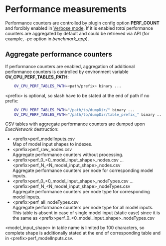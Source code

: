 # Performance measurements

Performance counters are controlled by plugin config option **PERF_COUNT** and forcibly enabled in [Verbose mode](verbose.md). If it is enabled *total* performance counters are aggregated by default and could be retrieved via API (for example, *-pc* option in *benchmark_app*).

## Aggregate performance counters

If performance counters are enabled, aggregation of additional performance counters is controlled by environment variable **OV_CPU_PERF_TABLES_PATH**:
```sh
    OV_CPU_PERF_TABLES_PATH=<path/prefix> binary ...
```

\<prefix\> is optional, so slash have to be stated at the end of path if no prefix:
```sh
    OV_CPU_PERF_TABLES_PATH="/path/to/dumpDir/" binary ...
    OV_CPU_PERF_TABLES_PATH="/path/to/dumpDir/table_prefix_" binary ...
```

CSV tables with aggregate performance counters are dumped upon *ExecNetwork* destruction:
* \<prefix\>perf_modelInputs.csv\
Map of model input shapes to indexes.
* \<prefix\>perf_raw_nodes.csv\
Aggregate performance counters without processing.
* \<prefix\>perf_0_\<0_model_input_shape\>\_nodes.csv ... \<prefix\>perf_N_\<N_model_input_shape\>\_nodes.csv\
Aggregate performance counters per node for corresponding model inputs.
* \<prefix\>perf_0_\<0_model_input_shape\>\_nodeTypes.csv ... \<prefix\>perf_N_\<N_model_input_shape\>\_nodeTypes.csv\
Aggregate performance counters per node type for corresponding model inputs.
* \<prefix\>perf_all_nodeTypes.csv\
Aggregate performance counters per node type for all model inputs.\
This table is absent in case of single model input (static case) since it is the same as \<prefix\>perf_0_\<0_model_input_shape\>_nodeTypes.csv

\<model_input_shape\> in table name is limited by 100 characters, so complete shape is additionally stated at the end of corresponding table and in \<prefix\>perf_modelInputs.csv.
